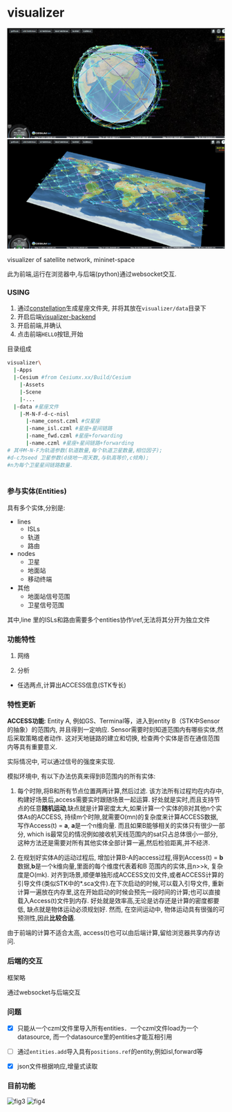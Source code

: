 # visualizer
![fig1](./fig/fig1.png)
![fig2](./fig/fig2.png)

visualizer of satellite network, mininet-space

此为前端,运行在浏览器中,与后端(python)通过websocket交互.

### USING


1. 通过[constellation](https://github.com/xdr940/constellation)生成星座文件夹, 并将其放在`visualizer/data`目录下
2. 开启后端[visualizer-backend](https://github.com/xdr940/visualizer-backend)
3. 开启前端,并确认
4. 点击前端`HELLO`按钮,开始

目录组成

```bash
visualizer\
  |-Apps
  |-Cesium #from Cesiumx.xx/Build/Cesium
    |-Assets
    |-Scene
    |-...
  |-data #星座文件
    |-M-N-F-d-c-nisl
      |-name_const.czml #仅星座
      |-name_isl.czml #星座+星间链路
      |-name_fwd.czml #星座+forwarding
      |-name.czml #星座+星间链路+forwarding
# 其中M-N-F为轨道参数(轨道数量,每个轨道卫星数量,相位因子);
#d-c为seed 卫星参数(d绕地一周天数,与轨高等价,c倾角);
#n为每个卫星星间链路数量.



```


  



### 参与实体(Entities)
具有多个实体,分别是:

- lines
  - ISLs
  - 轨道
  - 路由
- nodes
  - 卫星
  - 地面站
  - 移动终端
- 其他
  - 地面站信号范围
  - 卫星信号范围
  
其中,line 里的ISLs和路由需要多个entities协作\ref,无法将其分开为独立文件

### 功能特性

1. 网络

2. 分析

  - 任选两点,计算出ACCESS信息(STK专长)

### 特性更新

 **ACCESS功能**: Entity A, 例如GS、Terminal等，进入到entity B（STK中Sensor的抽象）的范围内, 并且得到一定响应. Sensor需要时刻知道范围内有哪些实体,然后采取策略或者动作. 这对天地链路的建立和切换, 检查两个实体是否在通信范围内等具有重要意义.


 实际情况中, 可以通过信号的强度来实现.

 模拟环境中, 有以下办法仿真来得到B范围内的所有实体:

 1. 每个时隙,将B和所有节点位置两两计算,然后过滤. 该方法所有过程均在内存中, 构建好场景后,access需要实时跟随场景一起运算.
好处就是实时,而且支持节点的任意**随机运动**,缺点就是计算密度太大,如果计算一个实体的B对其他n个实体As的ACCESS, 持续m个时隙,就需要O(mn)的复杂度来计算ACCESS数据, 写作Access(t) = **a**, **a**是一个n维向量. 而且如果B能够相关的实体只有很少一部分, which is最常见的情况例如接收机天线范围内的sat只占总体很小一部分, 这种方法还是需要对所有其他实体全部计算一遍,然后检验距离,并不经济.

 1. 在规划好实体A的运动过程后, 增加计算B-A的access过程,得到Access(t) = **b**数据,**b**是一个k维向量,里面的每个维度代表着和B 范围内的实体,且n>>k, 复杂度是O(mk). 对齐到场景,顺便单独形成ACCESS文(t)文件,或者ACCESS计算的引导文件(类似STK中的*.sca文件).在下次启动的时候,可以载入引导文件, 重新计算一遍放在内存里,这在开始启动的时候会预先一段时间的计算;也可以直接载入Access(t)文件到内存.
好处就是效率高,无论是访存还是计算的密度都要低, 缺点就是物体运动必须规划好. 然而, 在空间运动中, 物体运动具有很强的可预测性,因此**比较合适**.

由于前端的计算不适合太高, access(t)也可以由后端计算,留给浏览器共享内存访问.


### 后端的交互

框架略

通过websocket与后端交互




### 问题


- [x] 只能从一个czml文件里导入所有entities．一个czml文件load为一个datasource, 而一个datasource里的entities才能互相引用



- [ ] 通过`entities.add`导入具有`positions.ref`的entity,例如isl,forward等
- [x] json文件根据响应,增量式读取

### 目前功能
![fig3](./fig/gif_show.gif)
![fig4](./fig/manual_routing.gif)
